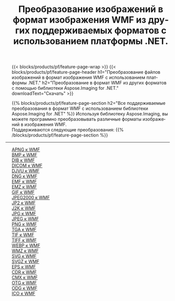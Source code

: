 ﻿---
title: Преобразование изображений в формат изображения WMF из других поддерживаемых форматов с использованием платформы .NET. 
weight: 3920
url: /ru/net/conversion/to/wmf 
lang: ru
langdirlevel: 2
locales: zh-hans,ja,it,ru,de,es,fr,nl,id,lt,pl,pt,vi,tr,ko,zh-hant,ar,hi,th,sv,cs,uk,he
description: Используя библиотеку Aspose.Imaging for .NET, можно легко преобразовать в WMF другие поддерживаемые форматы изображений.
---

{{< blocks/products/pf/feature-page-wrap >}}
{{< blocks/products/pf/feature-page-header h1="Преобразование файлов изображений в формат изображения WMF с использованием платформы .NET." h2="Преобразование в формат WMF из других форматов с помощью библиотеки Aspose.Imaging for .NET." downloadText="Скачать" >}}


{{% blocks/products/pf/feature-page-section  h2="Все поддерживаемые преобразования в формат WMF с использованием библиотеки Aspose.Imaging for .NET" %}}
Используя библиотеку Aspose.Imaging, вы можете программно преобразовывать различные форматы изображений в изображения WMF.
<br/>
Поддерживаются следующие преобразования:
{{% /blocks/products/pf/feature-page-section %}}
<div class="container-fluid productfamilypage bg-gray">
    <div class="convertypes bg-gray agp-content section">
        <div class="container">
		<hr style="margin-left:-20px;"/>
		<div class="row other-converters">
		    <div class='col-md-2 other-converter remove-lp remove-rp'><a href="/imaging/ru/net/conversion/apng-to-wmf" >APNG к WMF</a></div>
<div class='col-md-2 other-converter remove-lp remove-rp'><a href="/imaging/ru/net/conversion/bmp-to-wmf" >BMP к WMF</a></div>
<div class='col-md-2 other-converter remove-lp remove-rp'><a href="/imaging/ru/net/conversion/dib-to-wmf" >DIB к WMF</a></div>
<div class='col-md-2 other-converter remove-lp remove-rp'><a href="/imaging/ru/net/conversion/dicom-to-wmf" >DICOM к WMF</a></div>
<div class='col-md-2 other-converter remove-lp remove-rp'><a href="/imaging/ru/net/conversion/djvu-to-wmf" >DJVU к WMF</a></div>
<div class='col-md-2 other-converter remove-lp remove-rp'><a href="/imaging/ru/net/conversion/dng-to-wmf" >DNG к WMF</a></div>
<div class='col-md-2 other-converter remove-lp remove-rp'><a href="/imaging/ru/net/conversion/emf-to-wmf" >EMF к WMF</a></div>
<div class='col-md-2 other-converter remove-lp remove-rp'><a href="/imaging/ru/net/conversion/emz-to-wmf" >EMZ к WMF</a></div>
<div class='col-md-2 other-converter remove-lp remove-rp'><a href="/imaging/ru/net/conversion/gif-to-wmf" >GIF к WMF</a></div>
<div class='col-md-2 other-converter remove-lp remove-rp'><a href="/imaging/ru/net/conversion/jpeg2000-to-wmf" >JPEG2000 к WMF</a></div>
<div class='col-md-2 other-converter remove-lp remove-rp'><a href="/imaging/ru/net/conversion/jp2-to-wmf" >JP2 к WMF</a></div>
<div class='col-md-2 other-converter remove-lp remove-rp'><a href="/imaging/ru/net/conversion/j2k-to-wmf" >J2K к WMF</a></div>
<div class='col-md-2 other-converter remove-lp remove-rp'><a href="/imaging/ru/net/conversion/jpg-to-wmf" >JPG к WMF</a></div>
<div class='col-md-2 other-converter remove-lp remove-rp'><a href="/imaging/ru/net/conversion/jpeg-to-wmf" >JPEG к WMF</a></div>
<div class='col-md-2 other-converter remove-lp remove-rp'><a href="/imaging/ru/net/conversion/png-to-wmf" >PNG к WMF</a></div>
<div class='col-md-2 other-converter remove-lp remove-rp'><a href="/imaging/ru/net/conversion/tga-to-wmf" >TGA к WMF</a></div>
<div class='col-md-2 other-converter remove-lp remove-rp'><a href="/imaging/ru/net/conversion/tif-to-wmf" >TIF к WMF</a></div>
<div class='col-md-2 other-converter remove-lp remove-rp'><a href="/imaging/ru/net/conversion/tiff-to-wmf" >TIFF к WMF</a></div>
<div class='col-md-2 other-converter remove-lp remove-rp'><a href="/imaging/ru/net/conversion/webp-to-wmf" >WEBP к WMF</a></div>
<div class='col-md-2 other-converter remove-lp remove-rp'><a href="/imaging/ru/net/conversion/wmz-to-wmf" >WMZ к WMF</a></div>
<div class='col-md-2 other-converter remove-lp remove-rp'><a href="/imaging/ru/net/conversion/svg-to-wmf" >SVG к WMF</a></div>
<div class='col-md-2 other-converter remove-lp remove-rp'><a href="/imaging/ru/net/conversion/svgz-to-wmf" >SVGZ к WMF</a></div>
<div class='col-md-2 other-converter remove-lp remove-rp'><a href="/imaging/ru/net/conversion/eps-to-wmf" >EPS к WMF</a></div>
<div class='col-md-2 other-converter remove-lp remove-rp'><a href="/imaging/ru/net/conversion/cdr-to-wmf" >CDR к WMF</a></div>
<div class='col-md-2 other-converter remove-lp remove-rp'><a href="/imaging/ru/net/conversion/cmx-to-wmf" >CMX к WMF</a></div>
<div class='col-md-2 other-converter remove-lp remove-rp'><a href="/imaging/ru/net/conversion/otg-to-wmf" >OTG к WMF</a></div>
<div class='col-md-2 other-converter remove-lp remove-rp'><a href="/imaging/ru/net/conversion/odg-to-wmf" >ODG к WMF</a></div>
<div class='col-md-2 other-converter remove-lp remove-rp'><a href="/imaging/ru/net/conversion/ico-to-wmf" >ICO к WMF</a></div>
                </div>
        </div>
    </div>
</div>
<br/>

